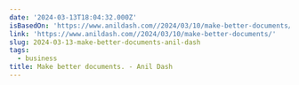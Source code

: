 ```yaml
---
date: '2024-03-13T18:04:32.000Z'
isBasedOn: 'https://www.anildash.com//2024/03/10/make-better-documents/'
link: 'https://www.anildash.com//2024/03/10/make-better-documents/'
slug: 2024-03-13-make-better-documents-anil-dash
tags:
  - business
title: Make better documents. - Anil Dash
---
```



